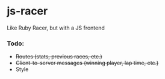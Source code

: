 js-racer
========

Like Ruby Racer, but with a JS frontend



### Todo:
- ~~Routes (stats, previous races, etc.)~~
- ~~Client-to-server messages (winning player, lap time, etc.)~~
- Style


